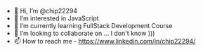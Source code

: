- 👋 Hi, I’m @chip22294
- 👀 I’m interested in JavaScript
- 🌱 I’m currently learning FullStack Development Course
- 💞️ I’m looking to collaborate on ... I don't know )))
- 📫 How to reach me - https://www.linkedin.com/in/chip22294/

<!---
chip22294/chip22294 is a ✨ special ✨ repository because its `README.md` (this file) appears on your GitHub profile.
You can click the Preview link to take a look at your changes.
--->
